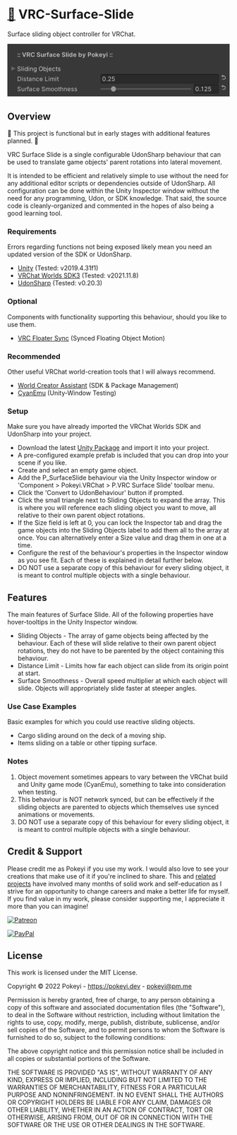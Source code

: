 # [💾](https://github.com/Pokeyi/VRC-Surface-Slide/blob/main/P_SurfaceSlide.cs) VRC-Surface-Slide <!-- [![Downloads](https://img.shields.io/github/downloads/Pokeyi/VRC-Surface-Slide/total?label=Downloads&logo=github)](https://github.com/Pokeyi/VRC-Surface-Slide/releases) -->
Surface sliding object controller for VRChat.

![Surface Slide](P_SurfaceSlide.png)

## Overview
🚧 This project is functional but in early stages with additional features planned. 🚧

VRC Surface Slide is a single configurable UdonSharp behaviour that can be used to translate game objects' parent rotations into lateral movement.

It is intended to be efficient and relatively simple to use without the need for any additional editor scripts or dependencies outside of UdonSharp. All configuration can be done within the Unity Inspector window without the need for any programming, Udon, or SDK knowledge. That said, the source code is cleanly-organized and commented in the hopes of also being a good learning tool.

### Requirements
Errors regarding functions not being exposed likely mean you need an updated version of the SDK or UdonSharp.
- [Unity](https://docs.vrchat.com/docs/current-unity-version) (Tested: v2019.4.31f1)
- [VRChat Worlds SDK3](https://vrchat.com/home/download) (Tested: v2021.11.8)
- [UdonSharp](https://github.com/MerlinVR/UdonSharp) (Tested: v0.20.3)

### Optional
Components with functionality supporting this behaviour, should you like to use them.
- [VRC Floater Sync](https://github.com/Pokeyi/VRC-Floater-Sync) (Synced Floating Object Motion)

### Recommended
Other useful VRChat world-creation tools that I will always recommend.
- [World Creator Assistant](https://github.com/Varneon/WorldCreatorAssistant) (SDK & Package Management)
- [CyanEmu](https://github.com/CyanLaser/CyanEmu) (Unity-Window Testing)

### Setup
Make sure you have already imported the VRChat Worlds SDK and UdonSharp into your project.
- Download the latest [Unity Package](https://github.com/Pokeyi/VRC-Surface-Slide/releases) and import it into your project.
- A pre-configured example prefab is included that you can drop into your scene if you like.
- Create and select an empty game object.
- Add the P_SurfaceSlide behaviour via the Unity Inspector window or 'Component > Pokeyi.VRChat > P.VRC Surface Slide' toolbar menu.
- Click the 'Convert to UdonBehaviour' button if prompted.
- Click the small triangle next to Sliding Objects to expand the array. This is where you will reference each sliding object you want to move, all relative to their own parent object rotations.
- If the Size field is left at 0, you can lock the Inspector tab and drag the game objects into the Sliding Objects label to add them all to the array at once. You can alternatively enter a Size value and drag them in one at a time.
- Configure the rest of the behaviour's properties in the Inspector window as you see fit. Each of these is explained in detail further below.
- DO NOT use a separate copy of this behaviour for every sliding object, it is meant to control multiple objects with a single behaviour.

## Features
The main features of Surface Slide. All of the following properties have hover-tooltips in the Unity Inspector window.
- Sliding Objects - The array of game objects being affected by the behaviour. Each of these will slide relative to their own parent object rotations, they do not have to be parented by the object containing this behaviour.
- Distance Limit - Limits how far each object can slide from its origin point at start.
- Surface Smoothness - Overall speed multiplier at which each object will slide. Objects will appropriately slide faster at steeper angles.

### Use Case Examples
Basic examples for which you could use reactive sliding objects.
- Cargo sliding around on the deck of a moving ship.
- Items sliding on a table or other tipping surface.

### Notes
1. Object movement sometimes appears to vary between the VRChat build and Unity game mode (CyanEmu), something to take into consideration when testing.
2. This behaviour is NOT network synced, but can be effectively if the sliding objects are parented to objects which themselves use synced animations or movements.
3. DO NOT use a separate copy of this behaviour for every sliding object, it is meant to control multiple objects with a single behaviour.

## Credit & Support
Please credit me as Pokeyi if you use my work. I would also love to see your creations that make use of it if you're inclined to share. This and [related projects](https://github.com/Pokeyi/pokeyi.github.io#my-projects) have involved many months of solid work and self-education as I strive for an opportunity to change careers and make a better life for myself. If you find value in my work, please consider supporting me, I appreciate it more than you can imagine!

[![Patreon](https://img.shields.io/badge/Patreon-Support-red?logo=patreon)](https://patreon.com/pokeyi)

[![PayPal](https://img.shields.io/badge/PayPal-Donate-blue?logo=paypal)](https://www.paypal.com/donate?hosted_button_id=XFBLJ5GNSLGRC)

## License
This work is licensed under the MIT License.

Copyright © 2022 Pokeyi - https://pokeyi.dev - [pokeyi@pm.me](mailto:pokeyi@pm.me)

Permission is hereby granted, free of charge, to any person obtaining a copy
of this software and associated documentation files (the "Software"), to deal
in the Software without restriction, including without limitation the rights
to use, copy, modify, merge, publish, distribute, sublicense, and/or sell
copies of the Software, and to permit persons to whom the Software is
furnished to do so, subject to the following conditions:

The above copyright notice and this permission notice shall be included in all
copies or substantial portions of the Software.

THE SOFTWARE IS PROVIDED "AS IS", WITHOUT WARRANTY OF ANY KIND, EXPRESS OR
IMPLIED, INCLUDING BUT NOT LIMITED TO THE WARRANTIES OF MERCHANTABILITY,
FITNESS FOR A PARTICULAR PURPOSE AND NONINFRINGEMENT. IN NO EVENT SHALL THE
AUTHORS OR COPYRIGHT HOLDERS BE LIABLE FOR ANY CLAIM, DAMAGES OR OTHER
LIABILITY, WHETHER IN AN ACTION OF CONTRACT, TORT OR OTHERWISE, ARISING FROM,
OUT OF OR IN CONNECTION WITH THE SOFTWARE OR THE USE OR OTHER DEALINGS IN THE
SOFTWARE.
